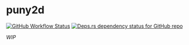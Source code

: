 # puny2d
[![GitHub Workflow Status](https://img.shields.io/github/workflow/status/substation-beta/puny2d/Build%20project?logo=github)](https://github.com/substation-beta/puny2d/actions?query=workflow%3A%22Build+project%22) [![Deps.rs dependency status for GitHub repo](https://deps.rs/repo/github/substation-beta/puny2d/status.svg)](https://deps.rs/repo/github/substation-beta/puny2d)

_WIP_

